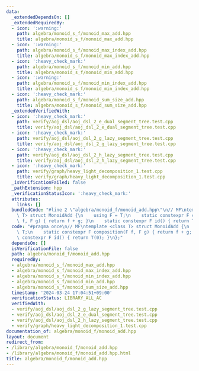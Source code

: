 ```yaml
---
data:
  _extendedDependsOn: []
  _extendedRequiredBy:
  - icon: ':warning:'
    path: algebra/monoid_s_f/monoid_max_add.hpp
    title: algebra/monoid_s_f/monoid_max_add.hpp
  - icon: ':warning:'
    path: algebra/monoid_s_f/monoid_max_index_add.hpp
    title: algebra/monoid_s_f/monoid_max_index_add.hpp
  - icon: ':heavy_check_mark:'
    path: algebra/monoid_s_f/monoid_min_add.hpp
    title: algebra/monoid_s_f/monoid_min_add.hpp
  - icon: ':warning:'
    path: algebra/monoid_s_f/monoid_min_index_add.hpp
    title: algebra/monoid_s_f/monoid_min_index_add.hpp
  - icon: ':heavy_check_mark:'
    path: algebra/monoid_s_f/monoid_sum_size_add.hpp
    title: algebra/monoid_s_f/monoid_sum_size_add.hpp
  _extendedVerifiedWith:
  - icon: ':heavy_check_mark:'
    path: verify/aoj_dsl/aoj_dsl_2_e_dual_segment_tree.test.cpp
    title: verify/aoj_dsl/aoj_dsl_2_e_dual_segment_tree.test.cpp
  - icon: ':heavy_check_mark:'
    path: verify/aoj_dsl/aoj_dsl_2_g_lazy_segment_tree.test.cpp
    title: verify/aoj_dsl/aoj_dsl_2_g_lazy_segment_tree.test.cpp
  - icon: ':heavy_check_mark:'
    path: verify/aoj_dsl/aoj_dsl_2_h_lazy_segment_tree.test.cpp
    title: verify/aoj_dsl/aoj_dsl_2_h_lazy_segment_tree.test.cpp
  - icon: ':heavy_check_mark:'
    path: verify/graph/heavy_light_decomposition_1.test.cpp
    title: verify/graph/heavy_light_decomposition_1.test.cpp
  _isVerificationFailed: false
  _pathExtension: hpp
  _verificationStatusIcon: ':heavy_check_mark:'
  attributes:
    links: []
  bundledCode: "#line 2 \"algebra/monoid_f/monoid_add.hpp\"\n// MF\ntemplate <class\
    \ T> struct MonoidAdd {\n    using F = T;\n    static constexpr F composition(F\
    \ f, F g) { return f + g; }\n    static constexpr F id() { return T(0); }\n};\n"
  code: "#pragma once\n// MF\ntemplate <class T> struct MonoidAdd {\n    using F =\
    \ T;\n    static constexpr F composition(F f, F g) { return f + g; }\n    static\
    \ constexpr F id() { return T(0); }\n};"
  dependsOn: []
  isVerificationFile: false
  path: algebra/monoid_f/monoid_add.hpp
  requiredBy:
  - algebra/monoid_s_f/monoid_max_add.hpp
  - algebra/monoid_s_f/monoid_max_index_add.hpp
  - algebra/monoid_s_f/monoid_min_index_add.hpp
  - algebra/monoid_s_f/monoid_min_add.hpp
  - algebra/monoid_s_f/monoid_sum_size_add.hpp
  timestamp: '2024-03-24 17:04:51+09:00'
  verificationStatus: LIBRARY_ALL_AC
  verifiedWith:
  - verify/aoj_dsl/aoj_dsl_2_g_lazy_segment_tree.test.cpp
  - verify/aoj_dsl/aoj_dsl_2_e_dual_segment_tree.test.cpp
  - verify/aoj_dsl/aoj_dsl_2_h_lazy_segment_tree.test.cpp
  - verify/graph/heavy_light_decomposition_1.test.cpp
documentation_of: algebra/monoid_f/monoid_add.hpp
layout: document
redirect_from:
- /library/algebra/monoid_f/monoid_add.hpp
- /library/algebra/monoid_f/monoid_add.hpp.html
title: algebra/monoid_f/monoid_add.hpp
---
```

